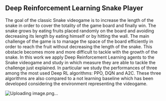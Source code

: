 ## Deep Reinforcement Learning Snake Player

The goal of the classic Snake videogame is to increase the length of the snake in order to cover the totality of the game board and finally win. The snake grows by eating fruits placed randomly on the board and avoiding decreasing its length by eating himself or by hitting the wall. The main challenge of the game is to manage the space of the board efficiently in order to reach the fruit without decreasing the length of the snake. This obstacle becomes more and more difficult to tackle with the growth of the snake. In this work we apply Deep Reinforcement Learning agents to the Snake videogame and study in which measure they are able to tackle the challenge just explained. In particular we study the performances of three among the most used Deep RL algorithms: PPO, DQN and A2C. These three algorithms are also compared to a not learning baseline which has been developed considering the environment representing the videogame.

![Uploading image.png…]()

